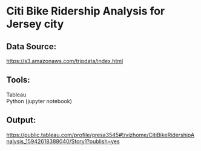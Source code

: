 # Citi Bike Ridership Analysis for Jersey city

## Data Source: 
https://s3.amazonaws.com/tripdata/index.html

## Tools: 
Tableau<br>
Python (jupyter notebook)

## Output:
https://public.tableau.com/profile/gresa3545#!/vizhome/CitiBikeRidershipAnalysis_15942618388040/Story1?publish=yes
